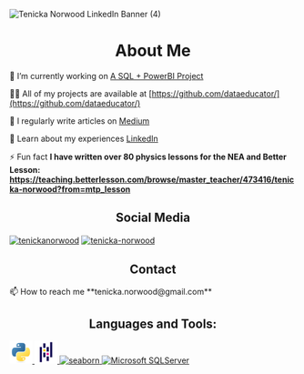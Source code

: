 

<!--
**dataeducator/dataeducator** is a ✨ _special_ ✨ repository because its `README.md` (this file) appears on your GitHub profile.

Here are some ideas to get you started:

- 🔭 I’m currently working on ...
- 🌱 I’m currently learning ...
- 👯 I’m looking to collaborate on ...
- 🤔 I’m looking for help with ...
- 💬 Ask me about ...
- 📫 How to reach me: ...
- 😄 Pronouns: ...
- ⚡ Fun fact: ...
-->
![Tenicka Norwood LinkedIn Banner (4)](https://github.com/dataeducator/dataeducator/assets/107881738/8f5721fe-c55a-43c0-9484-a1df4035c633)

<h1 align="center"> About Me</h1> 
<!--<h3 align="center">A learning and development lead, a mom who gardens, a maker who tinkers, and a lifelong learner.-->

🔭 I’m currently working on [A SQL + PowerBI Project](https://github.com/dataeducator/sales_dashboard)

👨‍💻 All of my projects are available at [https://github.com/dataeducator/](https://github.com/dataeducator/)

📝 I regularly write articles on [Medium](https://medium.com/@tenicka.norwood)

📄 Learn about my experiences [LinkedIn](https://www.linkedin.com/in/tenicka-norwood)

⚡ Fun fact **I have written over 80 physics lessons for the NEA and Better Lesson: https://teaching.betterlesson.com/browse/master_teacher/473416/tenicka-norwood?from=mtp_lesson**

<h2 align="center">Social Media</h3>
<p align="left">
<a href="https://twitter.com/tenickanorwood" target="blank"><img align="center" src="https://raw.githubusercontent.com/rahuldkjain/github-profile-readme-generator/master/src/images/icons/Social/twitter.svg" alt="tenickanorwood" height="30" width="40" /></a>
<a href="https://linkedin.com/in/tenicka-norwood" target="blank"><img align="center" src="https://raw.githubusercontent.com/rahuldkjain/github-profile-readme-generator/master/src/images/icons/Social/linked-in-alt.svg" alt="tenicka-norwood" height="30" width="40" /></a>
</p>

<h2 align="center">Contact</h3>
📫 How to reach me **tenicka.norwood@gmail.com**

<h2 align="center">Languages and Tools:</h3>
<p align="left">   <a href="https://www.python.org" target="_blank" rel="noreferrer"> <img src="https://raw.githubusercontent.com/devicons/devicon/master/icons/python/python-original.svg" alt="python" width="40" height="40"/> </a> <a href="https://pandas.pydata.org/" target="_blank" rel="noreferrer"> <img src="https://raw.githubusercontent.com/devicons/devicon/2ae2a900d2f041da66e950e4d48052658d850630/icons/pandas/pandas-original.svg" alt="pandas" width="40" height="40"/> </a> <a href="https://seaborn.pydata.org/" target="_blank" rel="noreferrer"> <img src="https://seaborn.pydata.org/_images/logo-mark-lightbg.svg" alt="seaborn" width="40" height="40"/> <img src="https://cdn.jsdelivr.net/gh/devicons/devicon/icons/microsoftsqlserver/microsoftsqlserver-plain.svg" alt="Microsoft SQLServer" width="10" height="10" /></a> 
</p>

